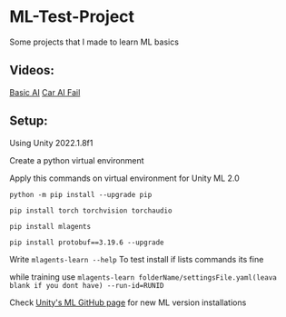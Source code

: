 # ML-Test-Project
Some projects that I made to learn ML basics

## Videos:
[Basic AI](https://www.youtube.com/watch?v=52315AwC7n8)
[Car AI Fail](https://www.youtube.com/watch?v=GxIa7SrAKA8)

## Setup:
Using Unity 2022.1.8f1

Create a python virtual environment

Apply this commands on virtual environment for Unity ML 2.0

`python -m pip install --upgrade pip`

`pip install torch torchvision torchaudio`

`pip install mlagents`

`pip install protobuf==3.19.6 --upgrade`

Write `mlagents-learn --help` To test install if lists commands its fine

while training use  `mlagents-learn folderName/settingsFile.yaml(leava blank if you dont have) --run-id=RUNID`

Check [Unity's ML GitHub page](https://github.com/Unity-Technologies/ml-agents) for new ML version installations

